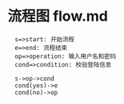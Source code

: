 # 流程图 flow.md

```flow
  s=>start: 开始流程
  e=>end: 流程结束
  op=>operation: 输入用户名和密码
  cond=>condition: 校验登陆信息

  s->op->cond
  cond(yes)->e
  cond(no)->op
```
